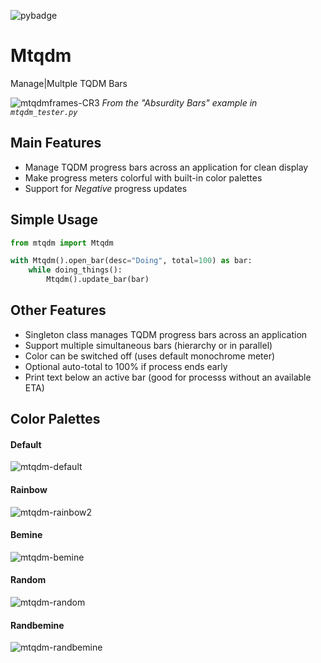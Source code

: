 ![pybadge](https://img.shields.io/badge/Python-3.10.9-4380b0)

# Mtqdm
 Manage|Multple TQDM Bars

![mtqdmframes-CR3](https://github.com/jhogsett/Mtqdm/assets/825994/cd9676e4-6a9f-4b78-aec5-ae9cdfb407a2)
_From the "Absurdity Bars" example in `mtqdm_tester.py`_

## Main Features
* Manage TQDM progress bars across an application for clean display
* Make progress meters colorful with built-in color palettes
* Support for _Negative_ progress updates

## Simple Usage

```python
from mtqdm import Mtqdm

with Mtqdm().open_bar(desc="Doing", total=100) as bar:
    while doing_things():
        Mtqdm().update_bar(bar)
```

## Other Features
* Singleton class manages TQDM progress bars across an application
* Support multiple simultaneous bars (hierarchy or in parallel)
* Color can be switched off (uses default monochrome meter)
* Optional auto-total to 100% if process ends early
* Print text below an active bar (good for processs without an available ETA)

## Color Palettes

#### Default
![mtqdm-default](https://github.com/jhogsett/Mtqdm/assets/825994/4b2181fa-41e6-4fe0-8327-9b42ead4d59f)

#### Rainbow
![mtqdm-rainbow2](https://github.com/jhogsett/Mtqdm/assets/825994/d5eb571f-823c-43e4-b735-fb433c65438f)

#### Bemine
![mtqdm-bemine](https://github.com/jhogsett/Mtqdm/assets/825994/7c24827d-7fa4-4c5c-8f3e-a8e43d5e337d)

#### Random
![mtqdm-random](https://github.com/jhogsett/Mtqdm/assets/825994/dcdcd1c2-bb16-4849-b9da-aa21545e7a41)

#### Randbemine
![mtqdm-randbemine](https://github.com/jhogsett/Mtqdm/assets/825994/afa4bd6c-0b0c-444c-bc7f-9bd924e3ca2c)
